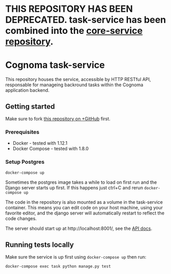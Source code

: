# THIS REPOSITORY HAS BEEN DEPRECATED. task-service has been combined into the [core-service repository](https://github.com/cognoma/core-service).

# Cognoma task-service

This repository houses the service, accessible by HTTP RESTful API, responsable for manageing backround tasks within the Cognoma application backend.

## Getting started

Make sure to fork [this repository on
 +GitHub](https://github.com/cognoma/task-service "cognoma/task-service on
 +GitHub") first.

### Prerequisites

- Docker - tested with 1.12.1
- Docker Compose - tested with 1.8.0

### Setup Postgres

```sh
docker-compose up
```

Sometimes the postgres image takes a while to load on first run and the Django server starts up first. If this happens just ctrl+C and rerun `docker-compose up`

The code in the repository is also mounted as a volume in the task-service container. This means you can edit code on your host machine, using your favorite editor, and the django server will automatically restart to reflect the code changes.

The server should start up at http://localhost:8001/, see the [API docs](https://github.com/cognoma/task-service/blob/master/doc/api.md).

## Running tests locally

Make sure the service is up first using `docker-compose up` then run:

```sh
docker-compose exec task python manage.py test
```
